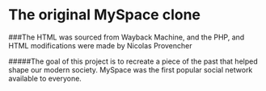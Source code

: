 # The original MySpace clone

###The HTML was sourced from Wayback Machine, and the PHP, and HTML modifications were made by Nicolas Provencher

#####The goal of this project is to recreate a piece of the past that helped shape our modern society. MySpace was the first popular social network available to everyone.
